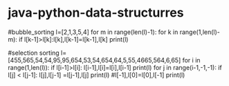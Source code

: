 # java-python-data-structurres
#bubble_sorting 
l=[2,1,3,5,4]
for m in range(len(l)-1):
    for k in range(1,len(l)-m):
        if l[k-1]>l[k]:l[k],l[k-1]=l[k-1],l[k]
print(l)



#selection sorting 
l=[455,565,54,54,95,95,654,53,54,654,64,5,55,4665,564,6,65]
for i in range(1,len(l)):
    if l[i-1]>l[i]:
        l[i-1],l[i]=l[i],l[i-1]
        print(l)
        for j in range(i-1,-1,-1):
            if  l[j] < l[j-1]: l[j],l[j-1] =l[j-1],l[j]
            print(l)
#l[-1],l[0]=l[0],l[-1]
print(l)
